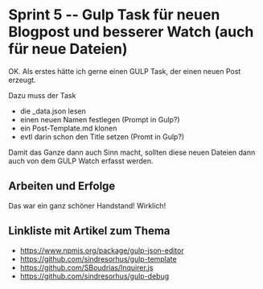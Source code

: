 # Sprint 5 -- Gulp Task für neuen Blogpost und besserer Watch (auch für neue Dateien)

OK. Als erstes hätte ich gerne einen GULP Task, der einen neuen Post erzeugt.

Dazu muss der Task

* die _data.json lesen
* einen neuen Namen festlegen (Prompt in Gulp?)
* ein Post-Template.md klonen
* evtl darin schon den Title setzen (Promt in Gulp?)

Damit das Ganze dann auch Sinn macht, sollten diese neuen Dateien dann auch von dem GULP Watch erfasst werden.

## Arbeiten und Erfolge
Das war ein ganz schöner Handstand!
Wirklich!

## Linkliste mit Artikel zum Thema
* https://www.npmjs.org/package/gulp-json-editor
* https://github.com/sindresorhus/gulp-template
* https://github.com/SBoudrias/Inquirer.js
* https://github.com/sindresorhus/gulp-debug